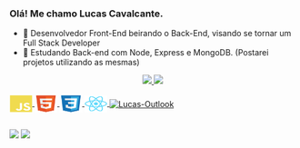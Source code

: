 ### Olá! Me chamo Lucas Cavalcante.


- 🔭 Desenvolvedor Front-End beirando o Back-End, visando se tornar um Full Stack Developer
- 📖 Estudando Back-end com Node, Express e MongoDB. (Postarei projetos utilizando as mesmas)

<div align="center">
  <a href="https://github.com/LUCASDEV001">
  <img height="180em" src="https://github-readme-stats.vercel.app/api?username=LUCASDEV001&show_icons=true&theme=dark&include_all_commits=true&count_private=true"/>
  <img height="180em" src="https://github-readme-stats.vercel.app/api/top-langs/?username=LUCASDEV001&layout=compact&langs_count=7&theme=dark"/>    
</div>
  
  <div style="display: inline_block"><br>
  <img align="center" alt="Lucas-Js" height="30" width="40" src="https://raw.githubusercontent.com/devicons/devicon/master/icons/javascript/javascript-plain.svg">  
  <img align="center" alt="Lucas-HTML" height="30" width="40" src="https://raw.githubusercontent.com/devicons/devicon/master/icons/html5/html5-original.svg">
  <img align="center" alt="Lucas-CSS" height="30" width="40" src="https://raw.githubusercontent.com/devicons/devicon/master/icons/css3/css3-original.svg">
  <img align="center" alt="Lucas-React" height="30" width="40" src="https://raw.githubusercontent.com/devicons/devicon/master/icons/react/react-original.svg">  
  <img align="center" alt="Lucas-Outlook" height="30" width="40" src="https://cdn.jsdelivr.net/gh/devicons/devicon/icons/mongodb/mongodb-original-wordmark.svg">    
  <src="https://media.discordapp.net/attachments/639956127056134178/890373478988013628/Publicacoes_Instagram_1_1.png?width=676&height=676">
</div>
    
   ##
    
 <div>   
  <a href = "mailto:cavalcantideveloper@gmail.com"><img src="https://img.shields.io/badge/-Gmail-%23333?style=for-the-badge&logo=gmail&logoColor=white" target="_blank"></a>
  <a href="https://www.linkedin.com/in/lucas-cavalcante-5a266a207/" target="_blank"><img src="https://img.shields.io/badge/-LinkedIn-%230077B5?style=for-the-badge&logo=linkedin&logoColor=white" target="_blank"></a>      
 </div>
